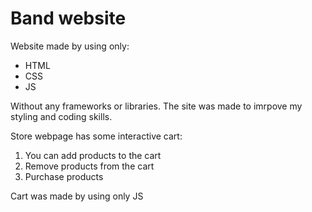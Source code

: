 # Band website

Website made by using only:

- HTML
- CSS
- JS

Without any frameworks or libraries.
The site was made to imrpove my styling and coding skills.

Store webpage has some interactive cart:

1. You can add products to the cart
2. Remove products from the cart
3. Purchase products

Cart was made by using only JS
